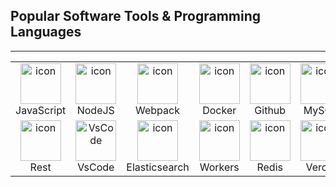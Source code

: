 ## Popular Software Tools & Programming Languages
---

<table align="center">
  <tr>
    <td align="center" width="128">
      <img
        src="https://techstack-generator.vercel.app/js-icon.svg"
        alt="icon"
        width="65"
        height="65" />
      <br />JavaScript
    </td>
    <td align="center" width="128">
      <img
        src="https://skillicons.dev/icons?i=nodejs"
        alt="icon"
        width="65"
        height="65" />
      <br />NodeJS
    </td>
    <td align="center" width="128">
      <img
        src="https://techstack-generator.vercel.app/webpack-icon.svg"
        alt="icon"
        width="65"
        height="65" />
      <br />Webpack
    </td>
    <td align="center" width="128">
      <img
        src="https://techstack-generator.vercel.app/docker-icon.svg"
        alt="icon"
        width="65"
        height="65" />
      <br />Docker
    </td>
    <td align="center" width="128">
      <img
        src="https://techstack-generator.vercel.app/github-icon.svg"
        alt="icon"
        width="65"
        height="65" />
      <br />Github
    </td>
    <td align="center" width="128">
      <img
        src="https://techstack-generator.vercel.app/mysql-icon.svg"
        alt="icon"
        width="65"
        height="65" />
      <br />MySQL
    </td>
    <td align="center" width="128">
      <img
        src="https://skillicons.dev/icons?i=postgres"
        width="65"
        height="65"
        alt="PostgreSQL" />
      <br />PostgreSQL
    </td>
    <td align="center" width="128">
      <img
        src="https://skillicons.dev/icons?i=express"
        width="65"
        height="65"
        alt="Express" />
      <br />Express
    </td>
  </tr>
    <tr>
    <td align="center" width="128">
      <img
        src="https://techstack-generator.vercel.app/restapi-icon.svg"
        alt="icon"
        width="65"
        height="65" />
      <br />Rest
    </td>
    <td align="center" width="128">
      <img
        src="https://skillicons.dev/icons?i=vscode"
        width="65"
        height="65"
        alt="VsCode" />
      <br />VsCode
    </td>
    <td align="center" width="128">
      <img
        src="https://skillicons.dev/icons?i=elasticsearch"
        alt="icon"
        width="65"
        height="65" />
      <br />Elasticsearch
    </td>
    <td align="center" width="128">
      <img
        src="https://skillicons.dev/icons?i=workers"
        alt="icon"
        width="65"
        height="65" />
      <br />Workers
    </td>
    <td align="center" width="128">
      <img
        src="https://skillicons.dev/icons?i=redis"
        alt="icon"
        width="65"
        height="65" />
      <br />Redis
    </td>
    <td align="center" width="128">
      <img
        src="https://skillicons.dev/icons?i=vercel"
        alt="icon"
        width="65"
        height="65" />
      <br />Vercel
    </td>
    <td align="center" width="128">
      <img
        src="https://skillicons.dev/icons?i=nginx"
        width="65"
        height="65"
        alt="icon" />
      <br />Nginx
    </td>
    <td align="center" width="128">
      <img
        src="https://skillicons.dev/icons?i=sqlite"
        width="65"
        height="65"
        alt="Express" />
      <br />Sqlite
    </td>
  </tr>
</table>
